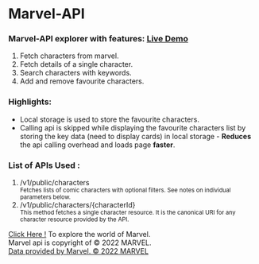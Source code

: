 # Marvel-API

### Marvel-API explorer with features: <a href="https://aryanitish123.github.io/superhero-hunter/">Live Demo</a>

  <ol>
    <li>Fetch characters from marvel.</li>
    <li>Fetch details of a single character.</li>
    <li>Search characters with keywords.</li>
    <li>Add and remove favourite characters.</li>
  </ol>

### Highlights:

<ul>
  <li>Local storage is used to store the favourite characters.</li>
  <li>Calling api is skipped while displaying the favourite characters list by storing the key data (need to display cards) in local storage - <strong>Reduces</strong> the api calling overhead and loads page <strong>faster</strong>.</li>
</ul>

### List of APIs Used :

  <ol>
    <li> /v1/public/characters </li>
    <small> Fetches lists of comic characters with optional filters. See notes on individual parameters below. </small>
    <li> /v1/public/characters/{characterId} </li>
    <small> This method fetches a single character resource. It is the canonical URI for any character resource provided by the API. </small>
  </ol>

<a href="https://aryanitish123.github.io/superhero-hunter/">Click Here !</a> To explore the world of Marvel. <br>
Marvel api is copyright of © 2022 MARVEL. <br>
<a href="http://marvel.com">Data provided by Marvel. © 2022 MARVEL</a>

